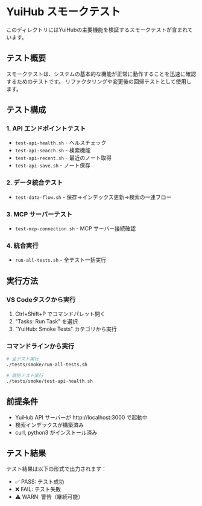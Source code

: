 # YuiHub スモークテスト

このディレクトリにはYuiHubの主要機能を検証するスモークテストが含まれています。

## テスト概要

スモークテストは、システムの基本的な機能が正常に動作することを迅速に確認するためのテストです。
リファクタリングや変更後の回帰テストとして使用します。

## テスト構成

### 1. API エンドポイントテスト
- `test-api-health.sh` - ヘルスチェック
- `test-api-search.sh` - 検索機能
- `test-api-recent.sh` - 最近のノート取得
- `test-api-save.sh` - ノート保存

### 2. データ統合テスト
- `test-data-flow.sh` - 保存→インデックス更新→検索の一連フロー

### 3. MCP サーバーテスト
- `test-mcp-connection.sh` - MCP サーバー接続確認

### 4. 統合実行
- `run-all-tests.sh` - 全テスト一括実行

## 実行方法

### VS Codeタスクから実行
1. Ctrl+Shift+P でコマンドパレット開く
2. "Tasks: Run Task" を選択
3. "YuiHub: Smoke Tests" カテゴリから実行

### コマンドラインから実行
```bash
# 全テスト実行
./tests/smoke/run-all-tests.sh

# 個別テスト実行
./tests/smoke/test-api-health.sh
```

## 前提条件

- YuiHub API サーバーが http://localhost:3000 で起動中
- 検索インデックスが構築済み
- curl, python3 がインストール済み

## テスト結果

テスト結果は以下の形式で出力されます：
- ✅ PASS: テスト成功
- ❌ FAIL: テスト失敗
- ⚠️  WARN: 警告（継続可能）